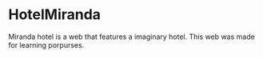 # HotelMiranda
Miranda hotel is a web that features a imaginary hotel. This web was made for learning porpurses.
